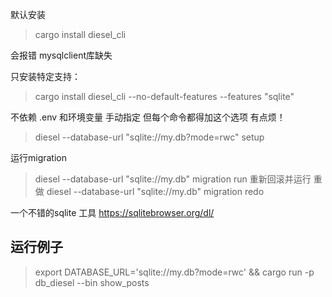 默认安装
> cargo install diesel_cli

会报错 mysqlclient库缺失

只安装特定支持：
>  cargo install diesel_cli --no-default-features --features "sqlite"

不依赖 .env 和环境变量 手动指定 但每个命令都得加这个选项 有点烦！
> diesel  --database-url "sqlite://my.db?mode=rwc" setup


运行migration
> diesel --database-url "sqlite://my.db"  migration run
重新回滚并运行 重做
> diesel --database-url "sqlite://my.db"  migration redo

一个不错的sqlite 工具
https://sqlitebrowser.org/dl/


## 运行例子
>  export DATABASE_URL='sqlite://my.db?mode=rwc' && cargo run -p db_diesel --bin show_posts